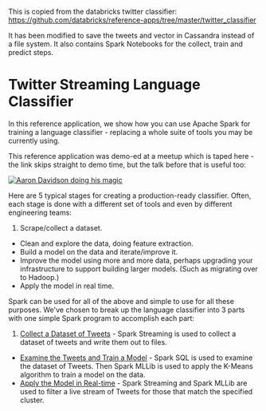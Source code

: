 This is copied from the databricks twitter classifier:
https://github.com/databricks/reference-apps/tree/master/twitter_classifier

It has been modified to save the tweets and vector in Cassandra instead of a file system.  It also contains Spark Notebooks for the collect, train and predict steps.

# Twitter Streaming Language Classifier

In this reference application, we show how you can use Apache Spark for training a language classifier - replacing a whole suite of tools you may be currently using.

This reference application was demo-ed at a meetup which is taped here - the link skips straight to demo time, but the talk before that is useful too:

[![Aaron Davidson doing his magic](aaron-yaaay.png)](https://www.youtube.com/watch?v=FjhRkfAuU7I#t=2035)

Here are 5 typical stages for creating a production-ready classifier.  Often, each stage is done with a different set of tools and even by different engineering teams:

1. Scrape/collect a dataset.
* Clean and explore the data, doing feature extraction.
* Build a model on the data and iterate/improve it.
* Improve the model using more and more data, perhaps upgrading your infrastructure to support building larger models.  (Such as migrating over to Hadoop.)
* Apply the model in real time.

Spark can be used for all of the above and simple to use for all these purposes.  We've chosen to break up the language classifier into 3 parts with one simple Spark program to accomplish each part:

1. [Collect a Dataset of Tweets](collect.md) - Spark Streaming is used to collect a dataset of tweets and write them out to files.
* [Examine the Tweets and Train a Model](examine_and_train.md) - Spark SQL is used to examine the dataset of Tweets.  Then Spark MLLib is used to apply the K-Means algorithm to train a model on the data.
* [Apply the Model in Real-time](predict.md) - Spark Streaming and Spark MLLib are used to filter a live stream of Tweets for those that match the specified cluster.
